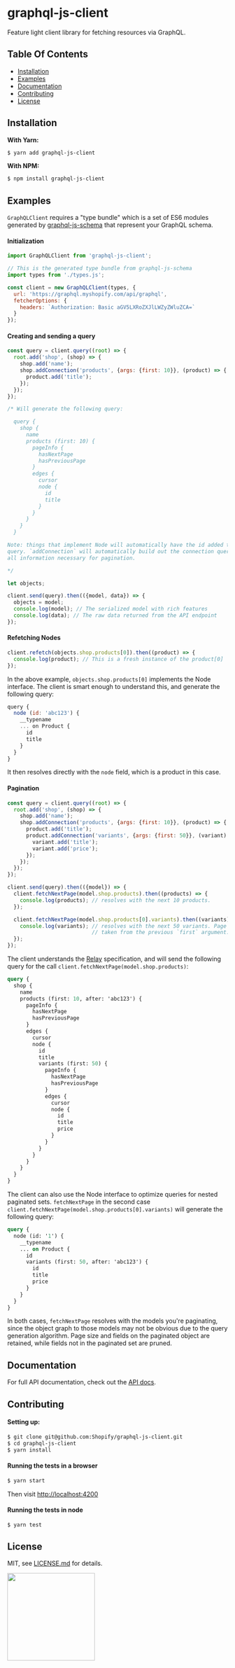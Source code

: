 # graphql-js-client

Feature light client library for fetching resources via GraphQL.

## Table Of Contents

- [Installation](#installation)
- [Examples](#examples)
- [Documentation](#documentation)
- [Contributing](#contributing)
- [License](http://github.com/Shopify/graphql-js-client/blob/master/LICENSE.md)

## Installation
**With Yarn:**
```bash
$ yarn add graphql-js-client
```
**With NPM:**
```bash
$ npm install graphql-js-client
```

## Examples

`GraphQLClient` requires a "type bundle" which is a set of ES6 modules generated by [graphql-js-schema](https://github.com/Shopify/graphql-js-schema)
that represent your GraphQL schema.

#### Initialization

```javascript
import GraphQLClient from 'graphql-js-client';

// This is the generated type bundle from graphql-js-schema
import types from './types.js';

const client = new GraphQLClient(types, {
  url: 'https://graphql.myshopify.com/api/graphql',
  fetcherOptions: {
    headers: `Authorization: Basic aGV5LXRoZXJlLWZyZWluZCA=`
  }
});
```

#### Creating and sending a query

```javascript
const query = client.query((root) => {
  root.add('shop', (shop) => {
    shop.add('name');
    shop.addConnection('products', {args: {first: 10}}, (product) => {
      product.add('title');
    });
  });
});

/* Will generate the following query:

  query {
    shop {
      name
      products (first: 10) {
        pageInfo {
          hasNextPage
          hasPreviousPage
        }
        edges {
          cursor
          node {
            id
            title
          }
        }
      }
    }
  }

Note: things that implement Node will automatically have the id added to the
query. `addConnection` will automatically build out the connection query with
all information necessary for pagination.

*/

let objects;

client.send(query).then(({model, data}) => {
  objects = model;
  console.log(model); // The serialized model with rich features
  console.log(data); // The raw data returned from the API endpoint
});
```

#### Refetching Nodes

```javascript
client.refetch(objects.shop.products[0]).then((product) => {
  console.log(product); // This is a fresh instance of the product[0]
});
```

In the above example, `objects.shop.products[0]` implements the Node interface.
The client is smart enough to understand this, and generate the following query:

```javascript
query {
  node (id: 'abc123') {
    __typename
    ... on Product {
      id
      title
    }
  }
}
```

It then resolves directly with the `node` field, which is a product in this
case.


#### Pagination

```javascript
const query = client.query((root) => {
  root.add('shop', (shop) => {
    shop.add('name');
    shop.addConnection('products', {args: {first: 10}}, (product) => {
      product.add('title');
      product.addConnection('variants', {args: {first: 50}}, (variant) => {
        variant.add('title');
        variant.add('price');
      });
    });
  });
});

client.send(query).then(({model}) => {
  client.fetchNextPage(model.shop.products).then((products) => {
    console.log(products); // resolves with the next 10 products.
  });

  client.fetchNextPage(model.shop.products[0].variants).then((variants) => {
    console.log(variants); // resolves with the next 50 variants. Page size is
                           // taken from the previous `first` argument.
  });
});
```

The client understands the [Relay](https://facebook.github.io/relay/graphql/connections.htm)
specification, and will send the following query for the call
`client.fetchNextPage(model.shop.products)`:

```graphql
query {
  shop {
    name
    products (first: 10, after: 'abc123') {
      pageInfo {
        hasNextPage
        hasPreviousPage
      }
      edges {
        cursor
        node {
          id
          title
          variants (first: 50) {
            pageInfo {
              hasNextPage
              hasPreviousPage
            }
            edges {
              cursor
              node {
                id
                title
                price
              }
            }
          }
        }
      }
    }
  }
}
```

The client can also use the Node interface to optimize queries for nested
paginated sets. `fetchNextPage` in the second case
`client.fetchNextPage(model.shop.products[0].variants)` will generate the
following query:

```graphql
query {
  node (id: '1') {
    __typename
    ... on Product {
      id
      variants (first: 50, after: 'abc123') {
        id
        title
        price
      }
    }
  }
}
```

In both cases, `fetchNextPage` resolves with the models you're paginating, since
the object graph to those models may not be obvious due to the query generation
algorithm. Page size and fields on the paginated object are retained, while
fields not in the paginated set are pruned.

## Documentation

For full API documentation, check out the [API docs](https://shopify.github.io/graphql-js-client).

## Contributing

#### Setting up:

```bash
$ git clone git@github.com:Shopify/graphql-js-client.git
$ cd graphql-js-client
$ yarn install
```

#### Running the tests in a browser

```bash
$ yarn start
```

Then visit [http://localhost:4200](http://localhost:4200)

#### Running the tests in node

```bash
$ yarn test
```

## License

MIT, see [LICENSE.md](http://github.com/Shopify/graphql-js-client/blob/master/LICENSE.md) for details.

<img src="https://cdn.shopify.com/shopify-marketing_assets/builds/19.0.0/shopify-full-color-black.svg" width="200" />
